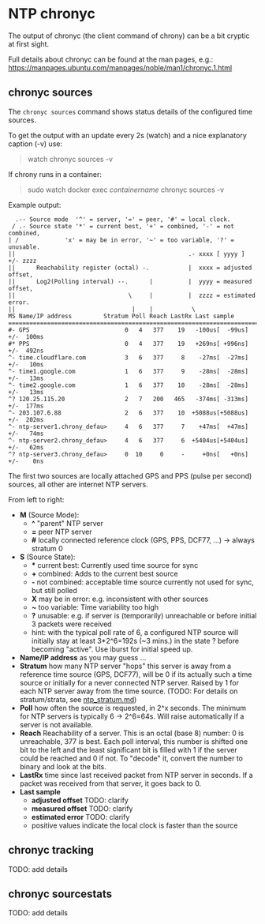 # NTP chronyc

The output of chronyc (the client command of chrony) can be a bit cryptic at first sight.

Full details about chronyc can be found at the man pages, e.g.: https://manpages.ubuntu.com/manpages/noble/man1/chronyc.1.html

## chronyc sources

The `chronyc sources` command shows status details of the configured time sources.

To get the output with an update every 2s (watch) and a nice explanatory caption (-v) use:

> watch chronyc sources -v

If chrony runs in a container:

> sudo watch docker exec *containername* chronyc sources -v

Example output:

```
  .-- Source mode  '^' = server, '=' = peer, '#' = local clock.
 / .- Source state '*' = current best, '+' = combined, '-' = not combined,
| /             'x' = may be in error, '~' = too variable, '?' = unusable.
||                                                 .- xxxx [ yyyy ] +/- zzzz
||      Reachability register (octal) -.           |  xxxx = adjusted offset,
||      Log2(Polling interval) --.      |          |  yyyy = measured offset,
||                                \     |          |  zzzz = estimated error.
||                                 |    |           \
MS Name/IP address         Stratum Poll Reach LastRx Last sample
===============================================================================
#- GPS                           0   4   377    19   -100us[  -99us] +/-  100ms
#* PPS                           0   4   377    19   +269ns[ +996ns] +/-  492ns
^- time.cloudflare.com           3   6   377     8    -27ms[  -27ms] +/-   10ms
^- time1.google.com              1   6   377     9    -28ms[  -28ms] +/-   13ms
^- time2.google.com              1   6   377    10    -28ms[  -28ms] +/-   13ms
^? 120.25.115.20                 2   7   200   465   -374ms[ -313ms] +/-  177ms
^- 203.107.6.88                  2   6   377    10  +5088us[+5088us] +/-  202ms
^- ntp-server1.chrony_defau>     4   6   377     7    +47ms[  +47ms] +/-   74ms
^- ntp-server2.chrony_defau>     4   6   377     6  +5404us[+5404us] +/-   62ms
^? ntp-server3.chrony_defau>     0  10     0     -     +0ns[   +0ns] +/-    0ns
```

The first two sources are locally attached GPS and PPS (pulse per second) sources, all other are internet NTP servers.

From left to right:

- **M** (Source Mode):
  - **^** "parent" NTP server
  - **=** peer NTP server
  - **#** locally connected reference clock (GPS, PPS, DCF77, ...) -> always stratum 0
- **S** (Source State):
  - **\*** current best: Currently used time source for sync
  - **+** combined: Adds to the current best source
  - **-** not combined: acceptable time source currently not used for sync, but still polled
  - **X** may be in error: e.g. inconsistent with other sources
  - **~** too variable: Time variability too high
  - **?** unusable: e.g. if server is (temporarily) unreachable or before initial 3 packets were received
  - hint: with the typical poll rate of 6, a configured NTP source will initially stay at least 3*2^6=192s (~3 mins.) in the state ? before becoming "active". Use iburst for initial speed up.
- **Name/IP address** as you may guess ...
- **Stratum** how many NTP server "hops" this server is away from a reference time source (GPS, DCF77), will be 0 if its actually such a time source or initially for a never connected NTP server. Raised by 1 for each NTP server away from the time source. (TODO: For details on stratum/strata, see [ntp_stratum.md](ntp_stratum.md))
- **Poll** how often the source is requested, in 2^x seconds. The minimum for NTP servers is typically 6 -> 2^6=64s. Will raise automatically if a server is not available.
- **Reach** Reachability of a server. This is an octal (base 8) number: 0 is unreachable, 377 is best. Each poll interval, this number is shifted one bit to the left and the least significant bit is filled with 1 if the server could be reached and 0 if not. To "decode" it, convert the number to binary and look at the bits.
- **LastRx** time since last received packet from NTP server in seconds. If a packet was received from that server, it goes back to 0.
- **Last sample**
  - **adjusted offset** TODO: clarify
  - **measured offset** TODO: clarify
  - **estimated error** TODO: clarify
  - positive values indicate the local clock is faster than the source

## chronyc tracking

TODO: add details

## chronyc sourcestats

TODO: add details

